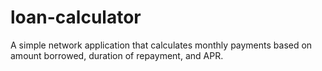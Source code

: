 # loan-calculator
A simple network application that calculates monthly payments based on amount borrowed, duration of repayment, and APR.
